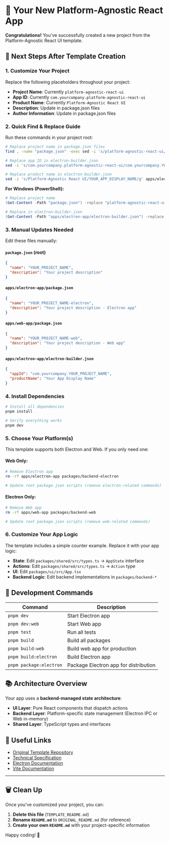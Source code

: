 # 🚀 Your New Platform-Agnostic React App

**Congratulations!** You've successfully created a new project from the Platform-Agnostic React UI template.

## 🎯 **Next Steps After Template Creation**

### 1. **Customize Your Project**

Replace the following placeholders throughout your project:

- **Project Name**: Currently `platform-agnostic-react-ui`
- **App ID**: Currently `com.yourcompany.platform-agnostic-react-ui` 
- **Product Name**: Currently `Platform-Agnostic React UI`
- **Description**: Update in package.json files
- **Author Information**: Update in package.json files

### 2. **Quick Find & Replace Guide**

Run these commands in your project root:

```bash
# Replace project name in package.json files
find . -name "package.json" -exec sed -i 's/platform-agnostic-react-ui/YOUR_PROJECT_NAME/g' {} \;

# Replace app ID in electron-builder.json
sed -i 's/com.yourcompany.platform-agnostic-react-ui/com.yourcompany.YOUR_PROJECT_NAME/g' apps/electron-app/electron-builder.json

# Replace product name in electron-builder.json
sed -i 's/Platform-Agnostic React UI/YOUR_APP_DISPLAY_NAME/g' apps/electron-app/electron-builder.json
```

**For Windows (PowerShell):**
```powershell
# Replace project name
(Get-Content -Path "package.json") -replace "platform-agnostic-react-ui", "YOUR_PROJECT_NAME" | Set-Content -Path "package.json"

# Replace in electron-builder.json
(Get-Content -Path "apps/electron-app/electron-builder.json") -replace "com.yourcompany.platform-agnostic-react-ui", "com.yourcompany.YOUR_PROJECT_NAME" | Set-Content -Path "apps/electron-app/electron-builder.json"
```

### 3. **Manual Updates Needed**

Edit these files manually:

#### `package.json` (root)
```json
{
  "name": "YOUR_PROJECT_NAME",
  "description": "Your project description"
}
```

#### `apps/electron-app/package.json`
```json
{
  "name": "YOUR_PROJECT_NAME-electron",
  "description": "Your project description - Electron app"
}
```

#### `apps/web-app/package.json`
```json
{
  "name": "YOUR_PROJECT_NAME-web",
  "description": "Your project description - Web app"
}
```

#### `apps/electron-app/electron-builder.json`
```json
{
  "appId": "com.yourcompany.YOUR_PROJECT_NAME",
  "productName": "Your App Display Name"
}
```

### 4. **Install Dependencies**

```bash
# Install all dependencies
pnpm install

# Verify everything works
pnpm dev
```

### 5. **Choose Your Platform(s)**

This template supports both Electron and Web. If you only need one:

#### **Web Only:**
```bash
# Remove Electron app
rm -rf apps/electron-app packages/backend-electron

# Update root package.json scripts (remove electron-related commands)
```

#### **Electron Only:**
```bash
# Remove Web app  
rm -rf apps/web-app packages/backend-web

# Update root package.json scripts (remove web-related commands)
```

### 6. **Customize Your App Logic**

The template includes a simple counter example. Replace it with your app logic:

- **State**: Edit `packages/shared/src/types.ts` → `AppState` interface
- **Actions**: Edit `packages/shared/src/types.ts` → `Action` type
- **UI**: Edit `packages/ui/src/App.tsx`
- **Backend Logic**: Edit backend implementations in `packages/backend-*`

## 🚀 **Development Commands**

| Command | Description |
|---------|-------------|
| `pnpm dev` | Start Electron app |
| `pnpm dev:web` | Start Web app |
| `pnpm test` | Run all tests |
| `pnpm build` | Build all packages |
| `pnpm build:web` | Build web app for production |
| `pnpm build:electron` | Build Electron app |
| `pnpm package:electron` | Package Electron app for distribution |

## 📚 **Architecture Overview**

Your app uses a **backend-managed state architecture**:

- **UI Layer**: Pure React components that dispatch actions
- **Backend Layer**: Platform-specific state management (Electron IPC or Web in-memory)
- **Shared Layer**: TypeScript types and interfaces

## 🔗 **Useful Links**

- [Original Template Repository](https://github.com/yourusername/platform-agnostic-react-ui)
- [Technical Specification](docs/TECH_SPEC.md)
- [Electron Documentation](https://electronjs.org/docs)
- [Vite Documentation](https://vitejs.dev)

---

## 🗑️ **Clean Up**

Once you've customized your project, you can:

1. **Delete this file** (`TEMPLATE_README.md`)
2. **Rename `README.md`** to `ORIGINAL_README.md` (for reference)
3. **Create your own `README.md`** with your project-specific information

Happy coding! 🎉 